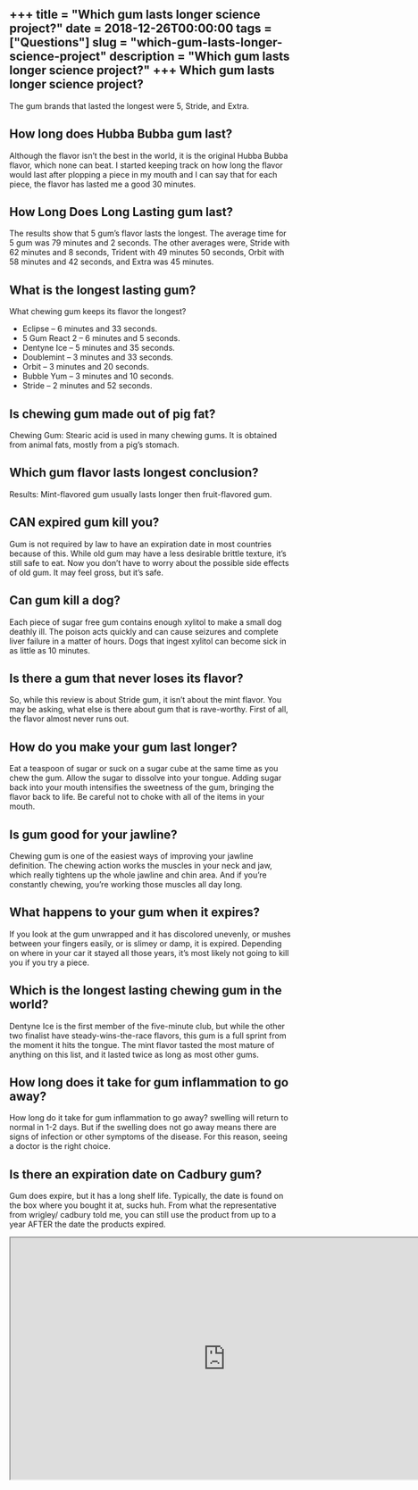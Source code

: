 +++
title = "Which gum lasts longer science project?"
date = 2018-12-26T00:00:00
tags = ["Questions"]
slug = "which-gum-lasts-longer-science-project"
description = "Which gum lasts longer science project?"
+++
Which gum lasts longer science project?
---------------------------------------

The gum brands that lasted the longest were 5, Stride, and Extra.

How long does Hubba Bubba gum last?
-----------------------------------

Although the flavor isn’t the best in the world, it is the original Hubba Bubba flavor, which none can beat. I started keeping track on how long the flavor would last after plopping a piece in my mouth and I can say that for each piece, the flavor has lasted me a good 30 minutes.

How Long Does Long Lasting gum last?
------------------------------------

The results show that 5 gum’s flavor lasts the longest. The average time for 5 gum was 79 minutes and 2 seconds. The other averages were, Stride with 62 minutes and 8 seconds, Trident with 49 minutes 50 seconds, Orbit with 58 minutes and 42 seconds, and Extra was 45 minutes.

What is the longest lasting gum?
--------------------------------

What chewing gum keeps its flavor the longest?

- Eclipse – 6 minutes and 33 seconds.
- 5 Gum React 2 – 6 minutes and 5 seconds.
- Dentyne Ice – 5 minutes and 35 seconds.
- Doublemint – 3 minutes and 33 seconds.
- Orbit – 3 minutes and 20 seconds.
- Bubble Yum – 3 minutes and 10 seconds.
- Stride – 2 minutes and 52 seconds.

Is chewing gum made out of pig fat?
-----------------------------------

Chewing Gum: Stearic acid is used in many chewing gums. It is obtained from animal fats, mostly from a pig’s stomach.

Which gum flavor lasts longest conclusion?
------------------------------------------

Results: Mint-flavored gum usually lasts longer then fruit-flavored gum.

CAN expired gum kill you?
-------------------------

Gum is not required by law to have an expiration date in most countries because of this. While old gum may have a less desirable brittle texture, it’s still safe to eat. Now you don’t have to worry about the possible side effects of old gum. It may feel gross, but it’s safe.

Can gum kill a dog?
-------------------

Each piece of sugar free gum contains enough xylitol to make a small dog deathly ill. The poison acts quickly and can cause seizures and complete liver failure in a matter of hours. Dogs that ingest xylitol can become sick in as little as 10 minutes.

Is there a gum that never loses its flavor?
-------------------------------------------

So, while this review is about Stride gum, it isn’t about the mint flavor. You may be asking, what else is there about gum that is rave-worthy. First of all, the flavor almost never runs out.

How do you make your gum last longer?
-------------------------------------

Eat a teaspoon of sugar or suck on a sugar cube at the same time as you chew the gum. Allow the sugar to dissolve into your tongue. Adding sugar back into your mouth intensifies the sweetness of the gum, bringing the flavor back to life. Be careful not to choke with all of the items in your mouth.

Is gum good for your jawline?
-----------------------------

Chewing gum is one of the easiest ways of improving your jawline definition. The chewing action works the muscles in your neck and jaw, which really tightens up the whole jawline and chin area. And if you’re constantly chewing, you’re working those muscles all day long.

What happens to your gum when it expires?
-----------------------------------------

If you look at the gum unwrapped and it has discolored unevenly, or mushes between your fingers easily, or is slimey or damp, it is expired. Depending on where in your car it stayed all those years, it’s most likely not going to kill you if you try a piece.

Which is the longest lasting chewing gum in the world?
------------------------------------------------------

Dentyne Ice is the first member of the five-minute club, but while the other two finalist have steady-wins-the-race flavors, this gum is a full sprint from the moment it hits the tongue. The mint flavor tasted the most mature of anything on this list, and it lasted twice as long as most other gums.

How long does it take for gum inflammation to go away?
------------------------------------------------------

How long do it take for gum inflammation to go away? swelling will return to normal in 1-2 days. But if the swelling does not go away means there are signs of infection or other symptoms of the disease. For this reason, seeing a doctor is the right choice.

Is there an expiration date on Cadbury gum?
-------------------------------------------

Gum does expire, but it has a long shelf life. Typically, the date is found on the box where you bought it at, sucks huh. From what the representative from wrigley/ cadbury told me, you can still use the product from up to a year AFTER the date the products expired.

<iframe allow="accelerometer; autoplay; clipboard-write; encrypted-media; gyroscope; picture-in-picture" allowfullscreen="" class="__youtube_prefs__  epyt-is-override  no-lazyload" data-no-lazy="1" data-origheight="433" data-origwidth="770" data-skipgform_ajax_framebjll="" height="433" id="_ytid_40183" loading="lazy" src="https://www.youtube.com/embed/_R6R_V9xkAo?enablejsapi=1&autoplay=0&cc_load_policy=0&cc_lang_pref=&iv_load_policy=1&loop=0&modestbranding=0&rel=1&fs=1&playsinline=0&autohide=2&theme=dark&color=red&controls=1&" title="YouTube player" width="770"></iframe>